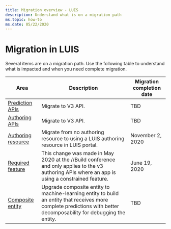 ```yaml
---
title: Migration overview - LUIS
description: Understand what is on a migration path
ms.topic: how-to
ms.date: 05/22/2020
---
```


# Migration in LUIS

Several items are on a migration path. Use the following table to understand what is impacted and when you need complete migration.

|Area|Description|Migration completion date|
|--|--|--|
|[Prediction APIs](luis-migration-api-v3.md)|Migrate to V3 API.|TBD|
|[Authoring APIs](luis-migration-authoring-entities.md)|Migrate to V3 API.|TBD|
|[Authoring resource](luis-migration-authoring.md)|Migrate from no authoring resource to using a LUIS authoring resource in LUIS portal.|November 2, 2020 |
|[Required feature](luis-migration-authoring-entities.md#api-change-constraint-replaced-with-required-feature)|This change was made in May 2020 at the //Build conference and only applies to the v3 authoring APIs where an app is using a constrained feature.|June 19, 2020|
|[Composite entity](migrate-from-composite-entity.md)|Upgrade composite entity to machine-learning entity to build an entity that receives more complete predictions with better decomposability for debugging the entity.|TBD|
